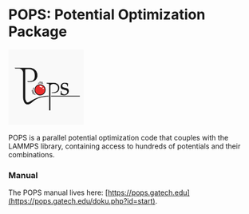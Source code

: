# POPS: Potential Optimization Package

<img src="https://github.com/rohskopf/pops/blob/master/pops-logo.png" width=30% height=30%>

POPS is a parallel potential optimization code that couples with the LAMMPS library, containing access to hundreds of potentials and their combinations.

### Manual
The POPS manual lives here: [https://pops.gatech.edu](https://pops.gatech.edu/doku.php?id=start).
